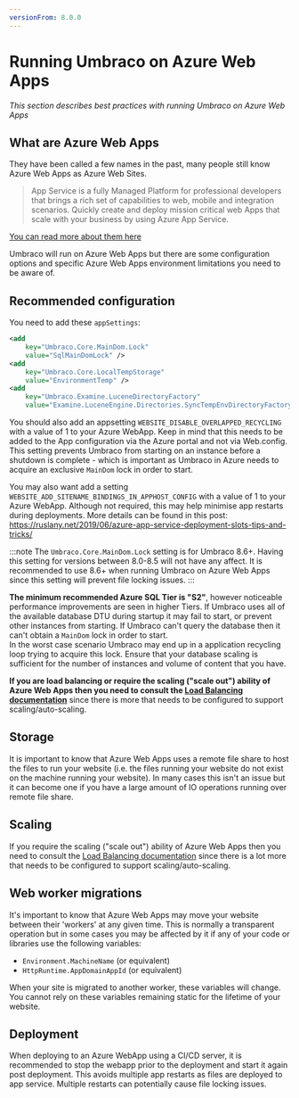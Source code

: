```yaml
---
versionFrom: 8.0.0
---
```


# Running Umbraco on Azure Web Apps

_This section describes best practices with running Umbraco on Azure Web Apps_

## What are Azure Web Apps

They have been called a few names in the past, many people still know Azure Web Apps as Azure Web Sites.

> App Service is a fully Managed Platform for professional developers that brings a rich set of capabilities to web, mobile and integration scenarios. Quickly create and deploy mission critical web Apps that scale with your business by using Azure App Service.

[You can read more about them here](https://azure.microsoft.com/en-us/documentation/articles/app-service-web-overview/)

Umbraco will run on Azure Web Apps but there are some configuration options and specific Azure Web Apps environment limitations you need to be aware of.

## Recommended configuration

You need to add these `appSettings`:

```xml
<add
    key="Umbraco.Core.MainDom.Lock"
    value="SqlMainDomLock" />
<add
    key="Umbraco.Core.LocalTempStorage"
    value="EnvironmentTemp" />
<add
    key="Umbraco.Examine.LuceneDirectoryFactory"
    value="Examine.LuceneEngine.Directories.SyncTempEnvDirectoryFactory, Examine" />
```

You should also add an appsetting `WEBSITE_DISABLE_OVERLAPPED_RECYCLING` with a value of 1 to your Azure WebApp. Keep in mind that this needs to be added to the App configuration via the Azure portal and not via Web.config. This setting prevents Umbraco from starting on an instance before a shutdown is complete - which is important as Umbraco in Azure needs to acquire an exclusive `MainDom` lock in order to start.

You may also want add a setting `WEBSITE_ADD_SITENAME_BINDINGS_IN_APPHOST_CONFIG` with a value of 1 to your Azure WebApp. Although not required, this may help minimise app restarts during deployments. More details can be found in this post: https://ruslany.net/2019/06/azure-app-service-deployment-slots-tips-and-tricks/

:::note
The `Umbraco.Core.MainDom.Lock` setting is for Umbraco 8.6+. Having this setting for versions between 8.0-8.5 will not have any affect. It is recommended to use 8.6+ when running Umbraco on Azure Web Apps since this setting will prevent file locking issues.
:::

__The minimum recommended Azure SQL Tier is "S2"__, however noticeable performance improvements are seen in higher Tiers. If Umbraco uses all of the available database DTU during startup it may fail to start, or prevent other instances from starting. If Umbraco can't query the database then it can't obtain a `MainDom` lock in order to start.  
In the worst case scenario Umbraco may end up in a application recycling loop trying to acquire this lock. Ensure that your database scaling is sufficient for the number of instances and volume of content that you have.

__If you are load balancing or require the scaling ("scale out") ability of Azure Web Apps then you need to consult the
[Load Balancing documentation](Load-Balancing/index.md)__ since there is more that needs to be configured to support scaling/auto-scaling.

## Storage

It is important to know that Azure Web Apps uses a remote file share to host the files to run your website (i.e. the files running your website do not exist on the machine running your website). In many cases this isn't an issue but it can become one if you have a large amount of IO operations running over remote file share.

## Scaling

If you require the scaling ("scale out") ability of Azure Web Apps then you need to consult
the [Load Balancing documentation](Load-Balancing/index.md) since there is a lot more that needs
to be configured to support scaling/auto-scaling.

## Web worker migrations

It's important to know that Azure Web Apps may move your website between their 'workers' at any given time. This is normally a transparent operation but in some cases you may be affected by it if any of your code or libraries use the following variables:

* `Environment.MachineName` (or equivalent)
* `HttpRuntime.AppDomainAppId` (or equivalent)

When your site is migrated to another worker, these variables will change.
You cannot rely on these variables remaining static for the lifetime of your website.

## Deployment

When deploying to an Azure WebApp using a CI/CD server, it is recommended to stop the webapp prior to the deployment and start it again post deployment. This avoids multiple app restarts as files are deployed to app service. Multiple restarts can potentially cause file locking issues.
